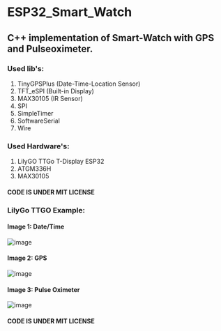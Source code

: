 # ESP32_Smart_Watch

## C++ implementation of Smart-Watch with GPS and Pulseoximeter. 

### Used lib's:

1. TinyGPSPlus (Date-Time-Location Sensor)
2. TFT_eSPI (Built-in Display)
3. MAX30105 (IR Sensor)
4. SPI
5. SimpleTimer
6. SoftwareSerial 
7. Wire

### Used Hardware's:

1. LilyGO TTGo T-Display ESP32
2. ATGM336H
3. MAX30105 

#### CODE IS UNDER MIT LICENSE
 
### LilyGo TTGO Example:

#### Image 1: Date/Time 
![image](https://user-images.githubusercontent.com/46798613/172199011-56d3ee17-bd13-4581-a5ee-be89ccb3c223.png)

#### Image 2: GPS 
![image](https://user-images.githubusercontent.com/46798613/172199072-5f7a1c0a-c562-4d44-8a3a-8dabed0f1116.png)

#### Image 3: Pulse Oximeter 
![image](https://user-images.githubusercontent.com/46798613/172199191-5f3bc68b-c93c-4e25-a986-dd6d353bae8c.png)

#### CODE IS UNDER MIT LICENSE




